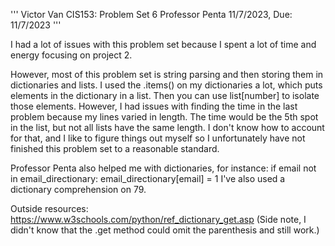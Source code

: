 '''
Victor Van
CIS153: Problem Set 6
Professor Penta
11/7/2023, Due: 11/7/2023
'''

I had a lot of issues with this problem set because I spent a lot of time and energy focusing on project 2.

However, most of this problem set is string parsing and then storing them in dictionaries and lists.
I used the .items() on my dictionaries a lot, which puts elements in the dictionary in a list. 
Then you can use list[number] to isolate those elements.
However, I had issues with finding the time in the last problem because my lines varied in length.
The time would be the 5th spot in the list, but not all lists have the same length. 
I don't know how to account for that, and I like to figure things out myself so I unfortunately have not finished this problem set
to a reasonable standard.

Professor Penta also helped me with dictionaries, for instance:
if email not in email_directionary:
    email_directionary[email] = 1
I've also used a dictionary comprehension on 79.

Outside resources:
https://www.w3schools.com/python/ref_dictionary_get.asp
(Side note, I didn't know that the .get method could omit the parenthesis and still work.)